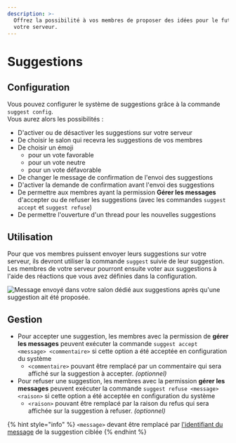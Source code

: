 ```yaml
---
description: >-
  Offrez la possibilité à vos membres de proposer des idées pour le futur de
  votre serveur.
---
```


# Suggestions

## Configuration

Vous pouvez configurer le système de suggestions grâce à la commande `suggest config`.\
Vous aurez alors les possibilités :&#x20;

* D'activer ou de désactiver les suggestions sur votre serveur
* De choisir le salon qui recevra les suggestions de vos membres
* De choisir un émoji&#x20;
  * pour un vote favorable
  * pour un vote neutre
  * pour un vote défavorable
* De changer le message de confirmation de l'envoi des suggestions
* D'activer la demande de confirmation avant l'envoi des suggestions
* De permettre aux membres ayant la permission **Gérer les messages** d'accepter ou de refuser les suggestions (avec les commandes `suggest accept` et `suggest refuse`)
* De permettre l'ouverture d'un thread pour les nouvelles suggestions

## Utilisation

Pour que vos membres puissent envoyer leurs suggestions sur votre serveur, ils devront utiliser la commande `suggest` suivie de leur suggestion.\
Les membres de votre serveur pourront ensuite voter aux suggestions à l'aide des réactions que vous avez définies dans la configuration.

![Message envoyé dans votre salon dédié aux suggestions après qu'une suggestion ait été proposée.](<../../.gitbook/assets/image (30).png>)

## Gestion

* Pour accepter une suggestion, les membres avec la permission de **gérer les messages** peuvent exécuter la commande `suggest accept <message> <commentaire>` si cette option a été acceptée en configuration du système
  * `<commentaire>` pouvant être remplacé par un commentaire qui sera affiché sur la suggestion à accepter. _(optionnel)_
* Pour refuser une suggestion, les membres avec la permission **gérer les messages** peuvent exécuter la commande `suggest refuse <message> <raison>` si cette option a été acceptée en configuration du système
  * `<raison>` pouvant être remplacé par la raison du refus qui sera affichée sur la suggestion à refuser. _(optionnel)_

{% hint style="info" %}
`<message>` devant être remplacé par [l'identifiant du message](autres/recuperer-un-identifiant#message) de la suggestion ciblée
{% endhint %}


